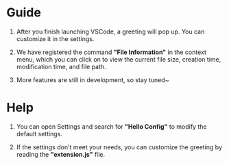 # Guide

1. After you finish launching VSCode, a greeting will pop up. You can customize it in the settings.

2. We have registered the command **"File Information"** in the context menu, which you can click on to view the current file size, creation time, modification time, and file path.

3. More features are still in development, so stay tuned~

# Help

1. You can open Settings and search for **"Hello Config"** to modify the default settings.

2. If the settings don't meet your needs, you can customize the greeting by reading the **"extension.js"** file.
